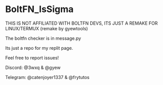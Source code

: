 # BoltFN_IsSigma
THIS IS NOT AFFILIATED WITH BOLTFN DEVS, ITS JUST A REMAKE FOR LINUX/TERMUX (remake by gyewtools)


The boltfn checker is in message.py

Its just a repo for my replit page.

Feel free to report issues!

Discord:
@3wxq & @gyew

Telegram:
@catenjoyer1337 & @frytutos
